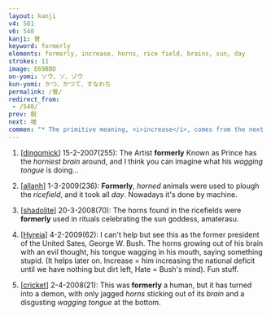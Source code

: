 ```yaml
---
layout: kanji
v4: 501
v6: 540
kanji: 曽
keyword: formerly
elements: formerly, increase, horns, rice field, brains, sun, day
strokes: 11
image: E69BBD
on-yomi: ソウ、ソ、ゾウ
kun-yomi: かつ、かつて、すなわち
permalink: /曽/
redirect_from:
 - /540/
prev: 鋭
next: 増
commen: "* The primitive meaning, <i>increase</i>, comes from the next frame. Always think of something multiplying wildly as you watch."
---
```


1) [<a href="http://kanji.koohii.com/profile/dingomick">dingomick</a>] 15-2-2007(255): The Artist <strong>formerly</strong> Known as Prince has the <em>horniest</em> <em>brain</em> around, and I think you can imagine what his <em>wagging tongue</em> is doing...

2) [<a href="http://kanji.koohii.com/profile/allanh">allanh</a>] 1-3-2009(236): <strong>Formerly</strong>, <em>horned</em> animals were used to plough the <em>ricefield</em>, and it took all <em>day</em>. Nowadays it&#039;s done by machine.

3) [<a href="http://kanji.koohii.com/profile/shadolite">shadolite</a>] 20-3-2008(70): The horns found in the ricefields were<strong> formerly</strong> used in rituals celebrating the sun goddess, amaterasu.

4) [<a href="http://kanji.koohii.com/profile/Hyreia">Hyreia</a>] 4-2-2009(62): I can&#039;t help but see this as the former president of the United Sates, George W. Bush. The horns growing out of his brain with an evil thought, his tongue wagging in his mouth, saying something stupid. (It helps later on. Increase = him increasing the national deficit until we have nothing but dirt left, Hate = Bush&#039;s mind). Fun stuff.

5) [<a href="http://kanji.koohii.com/profile/cricket">cricket</a>] 2-4-2008(21): This was<strong> formerly</strong> a human, but it has turned into a demon, with only jagged <em>horns</em> sticking out of its <em>brain</em> and a disgusting <em>wagging tongue</em> at the bottom.

